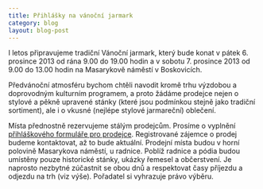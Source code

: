 ```yaml
---
title: Přihlášky na vánoční jarmark
category: blog
layout: blog-post
---
```


I letos připravujeme tradiční Vánoční jarmark, který bude konat v pátek 6.
prosince 2013 od rána 9.00 do 19.00 hodin a v sobotu 7. prosince 2013 od 9.00
do 13.00 hodin na Masarykově náměstí v Boskovicích.

Předvánoční atmosféru bychom chtěli navodit kromě trhu výzdobou a doprovodným
kulturním programem, a proto žádáme prodejce nejen o stylové a pěkně upravené
stánky (které jsou podmínkou stejně jako tradiční sortiment), ale i o vkusné
(nejlépe stylové jarmareční) oblečení.

Místa přednostně rezervujeme stálým prodejcům. Prosíme o vyplnění
[přihláškového formuláře pro prodejce][formular]. Registrované zájemce o prodej
budeme kontaktovat, až to bude aktuální. Prodejní místa budou v horní polovině
Masarykova náměstí, u radnice. Poblíž radnice a pódia budou umístěny pouze
historické stánky, ukázky řemesel a občerstvení. Je naprosto nezbytné zúčastnit
se obou dnů a respektovat časy příjezdu a odjezdu na trh (viz výše). Pořadatel
si vyhrazuje právo výběru.

[formular]: /files/prihlaska_jarmark_2013.doc

